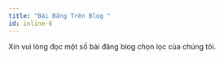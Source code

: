 ```yaml
---
title: "Bài Đăng Trên Blog "
id: inline-6
---
```

Xin vui lòng đọc một số bài đăng blog chọn lọc của chúng tôi.